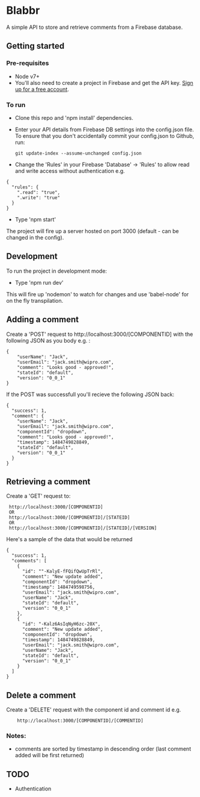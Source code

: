 # Blabbr

A simple API to store and retrieve comments from a Firebase database.
 
## Getting started

### Pre-requisites
- Node v7+
- You'll also need to create a project in Firebase and get the API
  key. [Sign up for a free account](https://www.firebase.com/login/). 

### To run
- Clone this repo and 'npm install' dependencies.
- Enter your API details from Firebase DB settings into the config.json file. To ensure that you don't accidentally commit your config.json to Github,
  run:
  
  ```
  git update-index --assume-unchanged config.json
  ```
- Change the 'Rules' in your Firebase 'Database' -> 'Rules' to allow read and write access without authentication e.g.
 ```
 {
   "rules": {
     ".read": "true",
     ".write": "true"
   }
 }
```
- Type 'npm start'

The project will fire up a server hosted on port 3000 (default - can be changed in the config).

## Development

To run the project in development mode:

- Type 'npm run dev'

This will fire up 'nodemon' to watch for changes and use 'babel-node' for on the fly transpilation.

## Adding a comment

Create a 'POST' request to http://localhost:3000/[COMPONENTID] with the following JSON as you body e.g. :

```
{
	"userName": "Jack",
	"userEmail": "jack.smith@wipro.com",
	"comment": "Looks good - approved!",
	"stateId": "default",
	"version": "0_0_1"
}
```

If the POST was successfull you'll recieve the following JSON back:
```
{
  "success": 1,
  "comment": {
    "userName": "Jack",
    "userEmail": "jack.smith@wipro.com",
    "componentId": "dropdown",
    "comment": "Looks good - approved!",
    "timestamp": 1484749828849,
    "stateId": "default",
    "version": "0_0_1"
  }
}
```

## Retrieving a comment

Create a 'GET' request to:
```
 http://localhost:3000/[COMPONENTID] 
 OR
 http://localhost:3000/[COMPONENTID]/[STATEID]
 OR
 http://localhost:3000/[COMPONENTID]/[STATEID]/[VERSION]
```

Here's a sample of the data that would be returned

```
{
  "success": 1,
  "comments": [
    {
      "id": ""-KalyE-fFQifQwUpTrRl",
      "comment": "New update added",
      "componentId": "dropdown",
      "timestamp": 1484749598756,
      "userEmail": "jack.smith@wipro.com",
      "userName": "Jack",
      "stateId": "default",
      "version": "0_0_1"
    },
    {
      "id": "-Kalz6AsIqNyH6zc-20X",
      "comment": "New update added",
      "componentId": "dropdown",
      "timestamp": 1484749828849,
      "userEmail": "jack.smith@wipro.com",
      "userName": "Jack",
      "stateId": "default",
      "version": "0_0_1"
    }
  ]
}

```
## Delete a comment

Create a 'DELETE' request with the component id and comment id e.g.
 
```
    http://localhost:3000/[COMPONENTID]/[COMMENTID]
```

### Notes:

- comments are sorted by timestamp in descending order (last comment added will be first returned)

## TODO

- Authentication